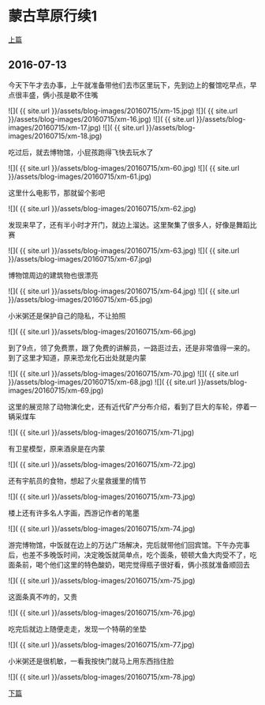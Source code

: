 蒙古草原行续1
========================

[上篇](/2016/07/12/蒙古草原1.html)

2016-07-13
------------------------

今天下午才去办事，上午就准备带他们去市区里玩下，先到边上的餐馆吃早点，早点很丰盛，俩小孩是歇不住嘴

![]( {{ site.url }}/assets/blog-images/20160715/xm-15.jpg)
![]( {{ site.url }}/assets/blog-images/20160715/xm-16.jpg)
![]( {{ site.url }}/assets/blog-images/20160715/xm-17.jpg)
![]( {{ site.url }}/assets/blog-images/20160715/xm-18.jpg)

吃过后，就去博物馆，小屁孩跑得飞快去玩水了

![]( {{ site.url }}/assets/blog-images/20160715/xm-60.jpg)
![]( {{ site.url }}/assets/blog-images/20160715/xm-61.jpg)

这里什么电影节，那就留个影吧

![]( {{ site.url }}/assets/blog-images/20160715/xm-62.jpg)

发现来早了，还有半小时才开门，就边上溜达。这里聚集了很多人，好像是舞蹈比赛

![]( {{ site.url }}/assets/blog-images/20160715/xm-63.jpg)
![]( {{ site.url }}/assets/blog-images/20160715/xm-67.jpg)

博物馆周边的建筑物也很漂亮

![]( {{ site.url }}/assets/blog-images/20160715/xm-64.jpg)
![]( {{ site.url }}/assets/blog-images/20160715/xm-65.jpg)

小米粥还是保护自己的隐私，不让拍照

![]( {{ site.url }}/assets/blog-images/20160715/xm-66.jpg)

到了9点，领了免费票，跟了免费的讲解员，一路逛过去，还是非常值得一来的。到了这里才知道，原来恐龙化石出处就是内蒙

![]( {{ site.url }}/assets/blog-images/20160715/xm-70.jpg)
![]( {{ site.url }}/assets/blog-images/20160715/xm-68.jpg)
![]( {{ site.url }}/assets/blog-images/20160715/xm-69.jpg)

这里的展览除了动物演化史，还有近代矿产分布介绍，看到了巨大的车轮，停着一辆采煤车

![]( {{ site.url }}/assets/blog-images/20160715/xm-71.jpg)

有卫星模型，原来酒泉是在内蒙

![]( {{ site.url }}/assets/blog-images/20160715/xm-72.jpg)

还有宇航员的食物，想起了火星救援里的情节

![]( {{ site.url }}/assets/blog-images/20160715/xm-73.jpg)

楼上还有许多名人字画，西游记作者的笔墨

![]( {{ site.url }}/assets/blog-images/20160715/xm-74.jpg)

游完博物馆，中饭就在边上的万达广场解决，完后就带他们回宾馆。下午办完事后，也差不多晚饭时间，决定晚饭就简单点，吃个面条，顿顿大鱼大肉受不了，吃面条前，喝个他们这里的特色酸奶，喝完觉得瓶子很好看，俩小孩就准备顺回去

![]( {{ site.url }}/assets/blog-images/20160715/xm-75.jpg)

这面条真不咋的，又贵

![]( {{ site.url }}/assets/blog-images/20160715/xm-76.jpg)

吃完后就边上随便走走，发现一个特萌的坐垫

![]( {{ site.url }}/assets/blog-images/20160715/xm-77.jpg)

小米粥还是很机敏，一看我按快门就马上用东西挡住脸

![]( {{ site.url }}/assets/blog-images/20160715/xm-78.jpg)

[下篇](/2016/07/14/蒙古草原3.html)